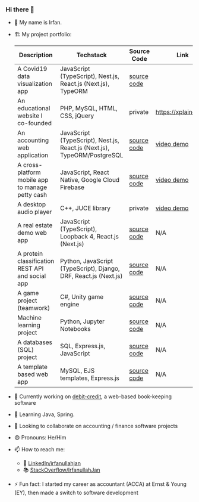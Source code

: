 ### Hi there 👋

- 🪪 My name is Irfan.
- 🏗️ My project portfolio:

  | Description | Techstack | Source Code | Link |
  | --- | --- | --- | --- |
  | A Covid19 data visualization app | JavaScript (TypeScript), Nest.js, React.js (Next.js), TypeORM | [source code](https://github.com/irfanullahjan/covid-data) |  |
  | An educational website I co-founded | PHP, MySQL, HTML, CSS, jQuery | private | https://xplaind.com |
  | An accounting web application | JavaScript (TypeScript), Nest.js, React.js (Next.js), TypeORM/PostgreSQL | [source code](https://github.com/irfanullahjan/debit-credit) | [video demo](https://www.youtube.com/watch?v=Fp8RyL1rRQI) |
  | A cross-platform mobile app to manage petty cash | JavaScript, React Native, Google Cloud Firebase | [source code](https://github.com/irfanullahjan/cm3050-mobile-development) | [video demo](https://www.youtube.com/watch?v=p3Rfab8EipA) |
  | A desktop audio player | C++, JUCE library | private | [video demo](https://www.youtube.com/watch?v=CjjR4VaoARI) |
  | A real estate demo web app | JavaScript (TypeScript), Loopback 4, React.js (Next.js) | [source code](https://github.com/irfanullahjan/cm2020-agile-software-projects) | N/A |
  | A protein classification REST API and social app | Python, JavaScript (TypeScript), Django, DRF, React.js (Next.js) | [source code](https://github.com/irfanullahjan/cm3035-advanced-web-development) | N/A |
  | A game project (teamwork) | C#, Unity game engine | [source code](https://github.com/irfanullahjan/cm3030-game-development) | N/A |
  | Machine learning project | Python, Jupyter Notebooks | [source code](https://github.com/irfanullahjan/cm3015-machine-learning-and-neural-networks) | N/A |
  | A databases (SQL) project | SQL, Express.js, JavaScript | [source code](https://github.com/irfanullahjan/cm3010-databases-and-advanced-data-techniques) | N/A |
  | A template based web app | MySQL, EJS templates, Express.js | [source code](https://github.com/irfanullahjan/cm2040-databases-networks-web) | N/A |

- 🔭 Currently working on [debit-credit](https://github.com/irfanullahjan/debit-credit), a web-based book-keeping software
- 🌱 Learning Java, Spring.
- 👯 Looking to collaborate on accounting / finance software projects
- 😄 Pronouns: He/Him
- 📫 How to reach me:
  - 🔗 [LinkedIn/irfanullahjan](https://www.linkedin.com/in/irfanullahjan/)
  - 📚 [StackOverflow/IrfanullahJan](https://stackoverflow.com/users/975164/irfanullah-jan)
- ⚡ Fun fact: I started my career as accountant (ACCA) at Ernst & Young (EY), then made a switch to software development
